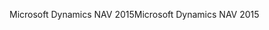 <span data-ttu-id="1eb32-101">Microsoft Dynamics NAV 2015</span><span class="sxs-lookup"><span data-stu-id="1eb32-101">Microsoft Dynamics NAV 2015</span></span>